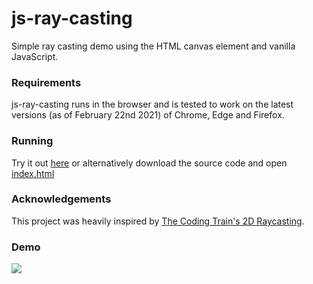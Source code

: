 # js-ray-casting
Simple ray casting demo using the HTML canvas element and vanilla JavaScript.

### Requirements
js-ray-casting runs in the browser and is tested to work on the latest versions (as of February 22nd 2021) of Chrome, Edge and Firefox.

### Running
Try it out [here](https://muusitalo.github.io/js-ray-casting/) or alternatively download the source code and open [index.html](index.html)

### Acknowledgements
This project was heavily inspired by [The Coding Train's 2D Raycasting](https://www.youtube.com/watch?v=TOEi6T2mtHo).

### Demo
![](ray-casting.gif)
